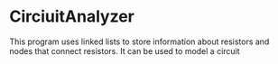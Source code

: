 # CirciuitAnalyzer
This program uses linked lists to store information about resistors and nodes that connect resistors. It can be used to model a circuit 
